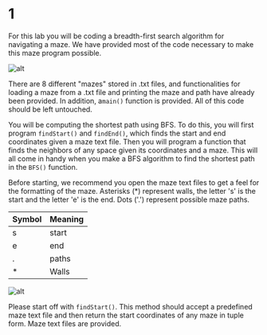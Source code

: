 # 1

For this lab you will be coding a breadth-first search algorithm for navigating a maze. We have provided most of the code necessary to make this maze program possible.

![alt](https://encrypted-tbn0.gstatic.com/images?q=tbn%3AANd9GcTDXGVdjacVFpMkHadepY_3y_sN2LOntK5qyHOpMc3bkH9j0L7J%20)

There are 8 different "mazes" stored in .txt files, and functionalities for loading a maze from a .txt file and printing the maze and path have already been provided. In addition, a`main()` function is provided. All of this code should be left untouched.

You will be computing the shortest path using BFS. To do this, you will first program `findStart()` and `findEnd()`, which finds the start and end coordinates given a maze text file. Then you will program a function that finds the neighbors of any space given its coordinates and a maze. This will all come in handy when you make a BFS algorithm to find the shortest path in the `BFS()` function.

Before starting, we recommend you open the maze text files to get a feel for the formatting of the maze. Asterisks \(\*\) represent walls, the letter 's' is the start and the letter 'e' is the end. Dots \('.'\) represent possible maze paths.

| Symbol | Meaning |
| :--- | :--- |
| s | start |
| e | end |
| . | paths |
| \* | Walls |

![alt](https://i.imgur.com/Me1eYg2.png)

Please start off with `findStart()`. This method should accept a predefined maze text file and then return the start coordinates of any maze in tuple form. Maze text files are provided.

